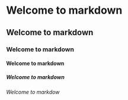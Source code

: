 # Welcome to markdown
## Welcome to markdown
### Welcome to markdown
#### Welcome to markdown
##### Welcome to markdown
###### Welcome to markdow
